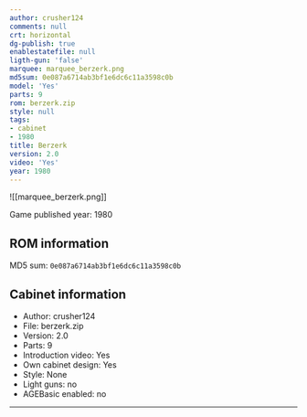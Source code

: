 ```yaml
---
author: crusher124
comments: null
crt: horizontal
dg-publish: true
enablestatefile: null
ligth-gun: 'false'
marquee: marquee_berzerk.png
md5sum: 0e087a6714ab3bf1e6dc6c11a3598c0b
model: 'Yes'
parts: 9
rom: berzerk.zip
style: null
tags:
- cabinet
- 1980
title: Berzerk
version: 2.0
video: 'Yes'
year: 1980
---
```


![[marquee_berzerk.png]]

Game published year: 1980

## ROM information

MD5 sum: `0e087a6714ab3bf1e6dc6c11a3598c0b` 

## Cabinet information

- Author: crusher124
- File: berzerk.zip
- Version: 2.0
- Parts: 9
- Introduction video: Yes
- Own cabinet design: Yes
- Style: None
- Light guns: no
- AGEBasic enabled: no

---
